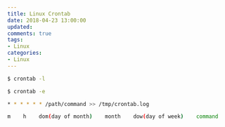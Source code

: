 ```yaml
---
title: Linux Crontab
date: 2018-04-23 13:00:00
updated:
comments: true
tags:
- Linux
categories:
- Linux
---
```


```bash
$ crontab -l

$ crontab -e

* * * * * * /path/command >> /tmp/crontab.log
```

<!--more-->

```bash
m    h    dom(day of month)    month    dow(day of week)    command

```
